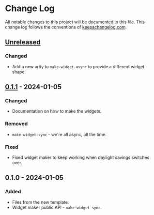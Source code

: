 # Change Log
All notable changes to this project will be documented in this file. This change log follows the conventions of [keepachangelog.com](http://keepachangelog.com/).

## [Unreleased]
### Changed
- Add a new arity to `make-widget-async` to provide a different widget shape.

## [0.1.1] - 2024-01-05
### Changed
- Documentation on how to make the widgets.

### Removed
- `make-widget-sync` - we're all async, all the time.

### Fixed
- Fixed widget maker to keep working when daylight savings switches over.

## 0.1.0 - 2024-01-05
### Added
- Files from the new template.
- Widget maker public API - `make-widget-sync`.

[Unreleased]: https://sourcehost.site/your-name/estoque/compare/0.1.1...HEAD
[0.1.1]: https://sourcehost.site/your-name/estoque/compare/0.1.0...0.1.1
